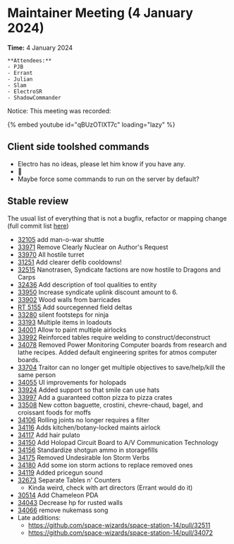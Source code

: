 # Maintainer Meeting (4 January 2024)

**Time:** 4 January 2024

```admonish info
**Attendees:**
- PJB
- Errant
- Julian
- Slam
- ElectroSR
- ShadowCommander
```

Notice: This meeting was recorded:

{% embed youtube id="qBUzOTlXT7c" loading="lazy" %}

## Client side toolshed commands

- Electro has no ideas, please let him know if you have any.
- 🥺
- Maybe force some commands to run on the server by default?


## Stable review
The usual list of everything that is not a bugfix, refactor or mapping change (full commit list [here](https://github.com/space-wizards/space-station-14/commits/staging/))

*   [32105](https://github.com/space-wizards/space-station-14/pull/32105) add man-o-war shuttle
*   [33971](https://github.com/space-wizards/space-station-14/pull/33971) Remove Clearly Nuclear on Author's Request
*   [33970](https://github.com/space-wizards/space-station-14/pull/33970) All hostile turret
*   [31251](https://github.com/space-wizards/space-station-14/pull/31251) Add clearer defib cooldowns!
*   [32515](https://github.com/space-wizards/space-station-14/pull/32515) Nanotrasen, Syndicate factions are now hostile to Dragons and Carps
*   [32436](https://github.com/space-wizards/space-station-14/pull/32436) Add description of tool qualities to entity
*   [33950](https://github.com/space-wizards/space-station-14/pull/33950) Increase syndicate uplink discount amount to 6.
*   [33902](https://github.com/space-wizards/space-station-14/pull/33902) Wood walls from barricades
*   [RT 5155](https://github.com/space-wizards/RobustToolbox/pull/5155) Add sourcegenned field deltas
*   [33280](https://github.com/space-wizards/space-station-14/pull/33280) silent footsteps for ninja
*   [33193](https://github.com/space-wizards/space-station-14/pull/33193) Multiple items in loadouts
*   [34001](https://github.com/space-wizards/space-station-14/pull/34001) Allow to paint multiple airlocks
*   [33992](https://github.com/space-wizards/space-station-14/pull/33992) Reinforced tables require welding to construct/deconstruct
*   [34078](https://github.com/space-wizards/space-station-14/pull/34078) Removed Power Monitoring Computer boards from research and lathe recipes. Added default engineering sprites for atmos computer boards.
*   [33704](https://github.com/space-wizards/space-station-14/pull/33704) Traitor can no longer get multiple objectives to save/help/kill the same person
*   [34055](https://github.com/space-wizards/space-station-14/pull/34055) UI improvements for holopads
*   [33924](https://github.com/space-wizards/space-station-14/pull/33924) Added support so that smile can use hats
*   [33997](https://github.com/space-wizards/space-station-14/pull/33997) Add a guaranteed cotton pizza to pizza crates
*   [33508](https://github.com/space-wizards/space-station-14/pull/33508) New cotton baguette, crostini, chevre-chaud, bagel, and croissant foods for moffs
*   [34106](https://github.com/space-wizards/space-station-14/pull/34106) Rolling joints no longer requires a filter
*   [34116](https://github.com/space-wizards/space-station-14/pull/34116) Adds kitchen/botany-locked maints airlock
*   [34117](https://github.com/space-wizards/space-station-14/pull/34117) Add hair pulato
*   [34150](https://github.com/space-wizards/space-station-14/pull/34150) Add Holopad Circuit Board to A/V Communication Technology
*   [34156](https://github.com/space-wizards/space-station-14/pull/34156) Standardize shotgun ammo in storagefills
*   [34175](https://github.com/space-wizards/space-station-14/pull/34175) Removed Undesirable Ion Storm Verbs
*   [34180](https://github.com/space-wizards/space-station-14/pull/34180) Add some ion storm actions to replace removed ones
*   [34119](https://github.com/space-wizards/space-station-14/pull/34119) Added pricegun sound
*   [32673](https://github.com/space-wizards/space-station-14/pull/32673) Separate Tables n' Counters
    *   Kinda weird, check with art directors (Errant would do it)
*   [30514](https://github.com/space-wizards/space-station-14/pull/30514) Add Chameleon PDA
*   [34043](https://github.com/space-wizards/space-station-14/pull/34043) Decrease hp for rusted walls
*   [34066](https://github.com/space-wizards/space-station-14/pull/34066) remove nukemass song
* Late additions:
    * https://github.com/space-wizards/space-station-14/pull/32511
    * https://github.com/space-wizards/space-station-14/pull/34072


